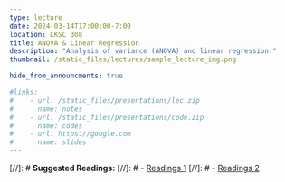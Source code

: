 ```yaml
---
type: lecture
date: 2024-03-14T17:00:00-7:00
location: LKSC 308
title: ANOVA & Linear Regression
description: "Analysis of variance (ANOVA) and linear regression."
thumbnail: /static_files/lectures/sample_lecture_img.png

hide_from_announcments: true

#links: 
#    - url: /static_files/presentations/lec.zip
#      name: notes
#    - url: /static_files/presentations/code.zip
#      name: codes
#    - url: https://google.com
#      name: slides
---
```

[//]: # **Suggested Readings:**
[//]: # - [Readings 1](http://example.com)
[//]: # - [Readings 2](http://example.com)

